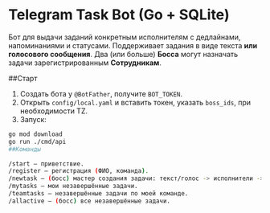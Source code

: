 # Telegram Task Bot (Go + SQLite)

Бот для выдачи заданий конкретным исполнителям с дедлайнами, напоминаниями и статусами. 
Поддерживает задания в виде текста **или голосового сообщения**. 
Два (или больше) **Босса** могут назначать задачи зарегистрированным **Сотрудникам**.

##Старт
1. Создать бота у `@BotFather`, получите `BOT_TOKEN`.
2. Открыть `config/local.yaml` и вставить токен, указать `boss_ids`, при необходимости TZ.
3. Запуск:
```bash
go mod download
go run ./cmd/api
##Команды

/start — приветствие.
/register — регистрация (ФИО, команда).
/newtask — (босс) мастер создания задачи: текст/голос -> исполнители -> дедлайн -> тайминги.
/mytasks — мои незавершённые задачи.
/teamtasks — незавершённые задачи по моей команде.
/allactive — (босс) все незавершённые задачи.